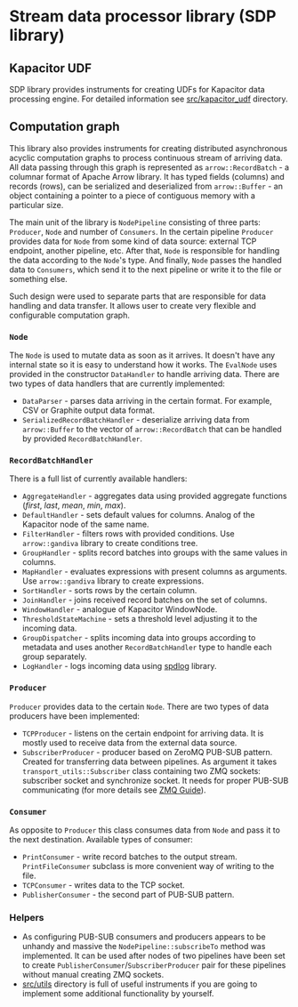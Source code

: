 # Stream data processor library (SDP library)

## Kapacitor UDF

SDP library provides instruments for creating UDFs for Kapacitor data 
processing engine. For detailed information see 
[src/kapacitor_udf](src/kapacitor_udf) directory.

## Computation graph

This library also provides instruments for creating distributed asynchronous 
acyclic computation graphs to process continuous stream of arriving data. All 
data passing through this graph is represented as `arrow::RecordBatch` - a 
columnar format of Apache Arrow library. It has typed fields (columns) and 
records (rows), can be serialized and deserialized from `arrow::Buffer` - an 
object containing a pointer to a piece of contiguous memory with a particular 
size.

The main unit of the library is `NodePipeline` consisting of three parts: 
`Producer`, `Node` and number of `Consumers`. In the certain pipeline 
`Producer` provides data for `Node` from some kind of data source: external 
TCP endpoint, another pipeline, etc. After that, `Node` is responsible for 
handling the data according to the `Node`'s type. And finally, `Node` passes 
the handled data to `Consumers`, which send it to the next pipeline or write 
it to the file or something else.

Such design were used to separate parts that are responsible for data 
handling and data transfer. It allows user to create very flexible and 
configurable computation graph.

### `Node`

The `Node` is used to mutate data as soon as it arrives. It doesn't have 
any internal state so it is easy to understand how it works. The `EvalNode` 
uses provided in the constructor `DataHandler` to handle arriving data. There
are two types of data handlers that are currently implemented:
 - `DataParser` - parses data arriving in the certain format. For example, 
   CSV or Graphite output data format.
 - `SerializedRecordBatchHandler` - deserialize arriving data from 
   `arrow::Buffer` to the vector of `arrow::RecordBatch` that can be handled 
   by provided `RecordBatchHandler`.

### `RecordBatchHandler`

There is a full list of currently available handlers:
 - `AggregateHandler` - aggregates data using provided aggregate functions 
   (*first*, *last*, *mean*, *min*, *max*).
 - `DefaultHandler` - sets default values for columns. Analog of the 
   Kapacitor node of the same name.
 - `FilterHandler` - filters rows with provided conditions. Use 
   `arrow::gandiva` library to create conditions tree.
 - `GroupHandler` - splits record batches into groups with the same values in 
   columns.
 - `MapHandler` - evaluates expressions with present columns as arguments. 
   Use `arrow::gandiva` library to create expressions.
 - `SortHandler` - sorts rows by the certain column.
 - `JoinHandler` - joins received record batches on the set of columns.
 - `WindowHandler` - analogue of Kapacitor WindowNode.
 - `ThresholdStateMachine` - sets a threshold level adjusting it to the 
   incoming data.
 - `GroupDispatcher` - splits incoming data into groups according to metadata 
   and uses another `RecordBatchHandler` type to handle each group separately.
 - `LogHandler` - logs incoming data using
   [spdlog](https://github.com/gabime/spdlog) library.
 
### `Producer`

`Producer` provides data to the certain `Node`. There are two types of data 
producers have been implemented:
 - `TCPProducer` - listens on the certain endpoint for arriving data. It is 
   mostly used to receive data from the external data source.
 - `SubscriberProducer` - producer based on ZeroMQ PUB-SUB pattern. Created 
   for transferring data between pipelines. As argument it takes 
   `transport_utils::Subscriber` class containing two ZMQ sockets: subscriber 
   socket and synchronize socket. It needs for proper PUB-SUB communicating 
   (for more details see 
   [ZMQ Guide](http://zguide.zeromq.org/page:chapter2#Node-Coordination)).
    
### `Consumer`

As opposite to `Producer` this class consumes data from `Node` and pass it to 
the next destination. Available types of consumer:
 - `PrintConsumer` - write record batches to the output stream. 
   `PrintFileConsumer` subclass is more convenient way of writing to the file.
 - `TCPConsumer` - writes data to the TCP socket.
 - `PublisherConsumer` - the second part of PUB-SUB pattern.
 
### Helpers

 - As configuring PUB-SUB consumers and producers appears to be unhandy and 
   massive the `NodePipeline::subscribeTo` method was implemented. It can be 
   used after nodes of two pipelines have been set to create 
   `PublisherConsumer`/`SubscriberProducer` pair for these pipelines without 
   manual creating ZMQ sockets.
 - [src/utils](src/utils) directory is full of useful instruments if you are going to 
   implement some additional functionality by yourself.

